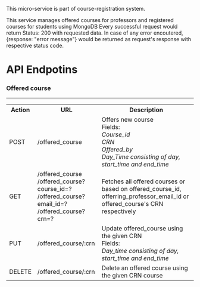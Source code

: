 This micro-service is part of course-registration system.

This service manages offered courses for professors and registered courses for students using MongoDB
Every successful request would return Status: 200 with requested data.
In case of any error encoutered, {response: "error message"} would be returned as request's response with respective status code.

<h1>API Endpotins</h1>

<h3>Offered course</h3>
<hr>
<table>
  <tr>
    <th>Action</th>
    <th>URL</th>
    <th>Description</th>
  </tr>
  <tr>
    <td>POST</td>
    <td>/offered_course</td>
    <td>Offers new course <br> Fields: <br> <i>Course_id<br>CRN<br>Offered_by<br>Day_Time consisting of day, start_time and end_time </i></td>
  </tr>
  <tr>
    <td>GET</td>
    <td>/offered_course <br>/offered_course?course_id=? <br> /offered_course?email_id=? <br> /offered_course?crn=?</td>
    <td>Fetches all offered courses or based on offered_course_id, offerring_professor_email_id or offered_course's CRN respectively</td>
  </tr>
  <tr>
    <td>PUT</td>
    <td>/offered_course/:crn</td>
    <td>Update offered_course using the given CRN <br>Fields:<br><i>Day_time consisting of day, start_time and end_time</i></td>
  </tr>
  <tr>
    <td>DELETE</td>
    <td>/offered_course/:crn</td>
    <td>Delete an offered course using the given CRN course</td>
  </tr>
</table>
